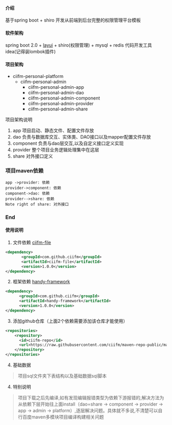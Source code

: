 #### 介绍
基于spring boot + shiro 开发从前端到后台完整的权限管理平台模板

#### 软件架构
spring boot 2.0 + [layui](https://www.layui.com/doc/) + shiro(权限管理) + mysql + redis 代码开发工具idea(记得装lombok插件)

#### 项目架构

+ ciifm-personal-platform
    + ciifm-personal-admin
		+ ciifm-personal-admin-app
		+ ciifm-personal-admin-dao
		+ ciifm-personal-admin-component
		+ ciifm-personal-admin-provider
		+ ciifm-personal-admin-share


项目架构说明

1. app
	项目启动、静态文件、配置文件存放
2. dao
	负责与数据库交互、实体类、DAO接口以及mapper配置文件存放
3. component
	负责与dao层交互,以及自定义接口定义实现
4. provider
	整个项目业务逻辑处理集中在这层
5. share
	对外接口定义

### 项目maven依赖

```seq
app ->provider: 依赖
provider->component: 依赖
component->dao: 依赖
provider-->share: 依赖
Note right of share: 对外接口
```
### End

#### 使用说明

1. 文件依赖    [ciifm-file](https://www.layui.com/doc/)
```xml
<dependency>
       <groupId>com.github.ciifm</groupId>
       <artifactId>ciifm-file</artifactId>
       <version>1.0.0</version>
</dependency>
```

2. 框架依赖   [handy-framework](https://www.layui.com/doc/)
```xml
<dependency>
      <groupId>com.github.ciifm</groupId>
      <artifactId>handy-framework</artifactId>
      <version>1.0.0</version>
</dependency>
```

3. 添加github仓库（上面2个依赖需要添加该仓库才能使用）
```xml
<repositories>
    <repository>
      <id>ciifm-repo</id>
      <url>https://raw.githubusercontent.com/ciifm/maven-repo-public/master</url>
    </repository>
</repositories>
```

4. 基础数据
> 项目sql文件夹下表结构以及基础数据sql脚本

4. 特别说明
> 项目下载之后先编译,如有发现编辑报错类型为依赖下游报错的,解决方法为从依赖下层开始往上面install（dao=share -> component -> provider -> app -> admin -> platform）,逐层解决问题。具体就不多说,不清楚可以自行百度maven多模块项目编译构建相关问题
